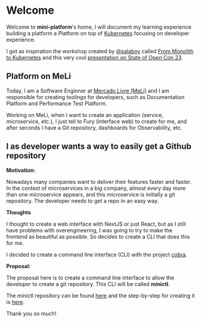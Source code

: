# Welcome 

Welcome to **mini-platform**'s home, I will document my learning experience building a platform a Platform on top of [Kubernetes](https://kubernetes.io/pt-br/) focusing on developer experience.

I got as inspiration the workshop created by [@salaboy](https://twitter.com/salaboy) called [From Monolith to Kubernetes](https://github.com/salaboy/from-monolith-to-k8s) and this very cool [presentation on State of Open Con 23](https://www.youtube.com/watch?v=M3gyd4CEs5I).

## Platform on MeLi

Today, I am a Software Enginner at [Mercado Livre (MeLi)](https://www.linkedin.com/company/mercadolivre-com/mycompany/) and I am responsible for creating toolings for developers, such as Documentation Platform and Performance Test Platform. 

Working on MeLi, when I want to create an application (service, microservice, etc.), I just tell to Fury (interface web) to create for me, and after seconds I have a Git repository, dashboards for Observability, etc.

## I as developer wants a way to easily get a Github repository

**Motivation:**

Nowadays many companies want to deliver their features faster and faster. In the context of microservices in a big company, almost every day more than one microservice appears, and this microservice is initially a git repository. The developer needs to get a repo in an easy way.

**Thoughts**

I thought to create a web interface with NextJS or just React, but as I still have problems with overengineering, I was going to try to make the frontend as beautiful as possible. So decides to create a CLI that does this for me.

I decided to create a command line interface (CLI) with the project [cobra](https://github.com/spf13/cobra).


**Proposal:**

The proposal here is to create a command line interface to allow the developer to create a git repository. This CLI will be called **minictl**.

The minictl repository can be found [here](https://github.com/mcruzdev/minictl) and the step-by-step for creating it is [here](http://127.0.0.1:8000/CLI/creating-minictl/).

Thank you so much!
